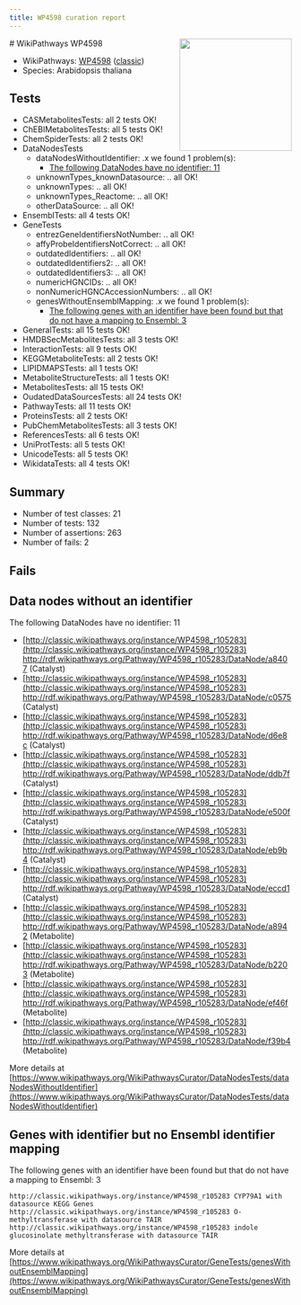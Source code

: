```yaml
---
title: WP4598 curation report
---
```


<img style="float: right; width: 200px" src="https://upload.wikimedia.org/wikipedia/commons/thumb/8/83/Wplogo_with_text_500.png/640px-Wplogo_with_text_500.png" />
# WikiPathways WP4598

* WikiPathways: [WP4598](https://wikipathways.org/pathways/WP4598) ([classic](https://classic.wikipathways.org/instance/WP4598))
* Species: Arabidopsis thaliana
## Tests
* CASMetabolitesTests: all 2 tests OK!
* ChEBIMetabolitesTests: all 5 tests OK!
* ChemSpiderTests: all 2 tests OK!
* DataNodesTests
    * dataNodesWithoutIdentifier: .x we found 1 problem(s):
        * [The following DataNodes have no identifier: 11](#8792c491)
    * unknownTypes_knownDatasource: .. all OK!
    * unknownTypes: .. all OK!
    * unknownTypes_Reactome: .. all OK!
    * otherDataSource: .. all OK!
* EnsemblTests: all 4 tests OK!
* GeneTests
    * entrezGeneIdentifiersNotNumber: .. all OK!
    * affyProbeIdentifiersNotCorrect: .. all OK!
    * outdatedIdentifiers: .. all OK!
    * outdatedIdentifiers2: .. all OK!
    * outdatedIdentifiers3: .. all OK!
    * numericHGNCIDs: .. all OK!
    * nonNumericHGNCAccessionNumbers: .. all OK!
    * genesWithoutEnsemblMapping: .x we found 1 problem(s):
        * [The following genes with an identifier have been found but that do not have a mapping to Ensembl: 3](#40286d85)
* GeneralTests: all 15 tests OK!
* HMDBSecMetabolitesTests: all 3 tests OK!
* InteractionTests: all 9 tests OK!
* KEGGMetaboliteTests: all 2 tests OK!
* LIPIDMAPSTests: all 1 tests OK!
* MetaboliteStructureTests: all 1 tests OK!
* MetabolitesTests: all 15 tests OK!
* OudatedDataSourcesTests: all 24 tests OK!
* PathwayTests: all 11 tests OK!
* ProteinsTests: all 2 tests OK!
* PubChemMetabolitesTests: all 3 tests OK!
* ReferencesTests: all 6 tests OK!
* UniProtTests: all 5 tests OK!
* UnicodeTests: all 5 tests OK!
* WikidataTests: all 4 tests OK!


## Summary

* Number of test classes: 21
* Number of tests: 132
* Number of assertions: 263
* Number of fails: 2

## Fails

<a name="8792c491" />

## Data nodes without an identifier

The following DataNodes have no identifier: 11

* [http://classic.wikipathways.org/instance/WP4598_r105283](http://classic.wikipathways.org/instance/WP4598_r105283) http://rdf.wikipathways.org/Pathway/WP4598_r105283/DataNode/a8407 (Catalyst)
* [http://classic.wikipathways.org/instance/WP4598_r105283](http://classic.wikipathways.org/instance/WP4598_r105283) http://rdf.wikipathways.org/Pathway/WP4598_r105283/DataNode/c0575 (Catalyst)
* [http://classic.wikipathways.org/instance/WP4598_r105283](http://classic.wikipathways.org/instance/WP4598_r105283) http://rdf.wikipathways.org/Pathway/WP4598_r105283/DataNode/d6e8c (Catalyst)
* [http://classic.wikipathways.org/instance/WP4598_r105283](http://classic.wikipathways.org/instance/WP4598_r105283) http://rdf.wikipathways.org/Pathway/WP4598_r105283/DataNode/ddb7f (Catalyst)
* [http://classic.wikipathways.org/instance/WP4598_r105283](http://classic.wikipathways.org/instance/WP4598_r105283) http://rdf.wikipathways.org/Pathway/WP4598_r105283/DataNode/e500f (Catalyst)
* [http://classic.wikipathways.org/instance/WP4598_r105283](http://classic.wikipathways.org/instance/WP4598_r105283) http://rdf.wikipathways.org/Pathway/WP4598_r105283/DataNode/eb9b4 (Catalyst)
* [http://classic.wikipathways.org/instance/WP4598_r105283](http://classic.wikipathways.org/instance/WP4598_r105283) http://rdf.wikipathways.org/Pathway/WP4598_r105283/DataNode/eccd1 (Catalyst)
* [http://classic.wikipathways.org/instance/WP4598_r105283](http://classic.wikipathways.org/instance/WP4598_r105283) http://rdf.wikipathways.org/Pathway/WP4598_r105283/DataNode/a8942 (Metabolite)
* [http://classic.wikipathways.org/instance/WP4598_r105283](http://classic.wikipathways.org/instance/WP4598_r105283) http://rdf.wikipathways.org/Pathway/WP4598_r105283/DataNode/b2203 (Metabolite)
* [http://classic.wikipathways.org/instance/WP4598_r105283](http://classic.wikipathways.org/instance/WP4598_r105283) http://rdf.wikipathways.org/Pathway/WP4598_r105283/DataNode/ef46f (Metabolite)
* [http://classic.wikipathways.org/instance/WP4598_r105283](http://classic.wikipathways.org/instance/WP4598_r105283) http://rdf.wikipathways.org/Pathway/WP4598_r105283/DataNode/f39b4 (Metabolite)


More details at [https://www.wikipathways.org/WikiPathwaysCurator/DataNodesTests/dataNodesWithoutIdentifier](https://www.wikipathways.org/WikiPathwaysCurator/DataNodesTests/dataNodesWithoutIdentifier)

<a name="40286d85" />

## Genes with identifier but no Ensembl identifier mapping

The following genes with an identifier have been found but that do not have a mapping to Ensembl: 3
```
http://classic.wikipathways.org/instance/WP4598_r105283 CYP79A1 with datasource KEGG Genes
http://classic.wikipathways.org/instance/WP4598_r105283 O-methyltransferase with datasource TAIR
http://classic.wikipathways.org/instance/WP4598_r105283 indole glucosinolate methyltransferase with datasource TAIR
```

More details at [https://www.wikipathways.org/WikiPathwaysCurator/GeneTests/genesWithoutEnsemblMapping](https://www.wikipathways.org/WikiPathwaysCurator/GeneTests/genesWithoutEnsemblMapping)

